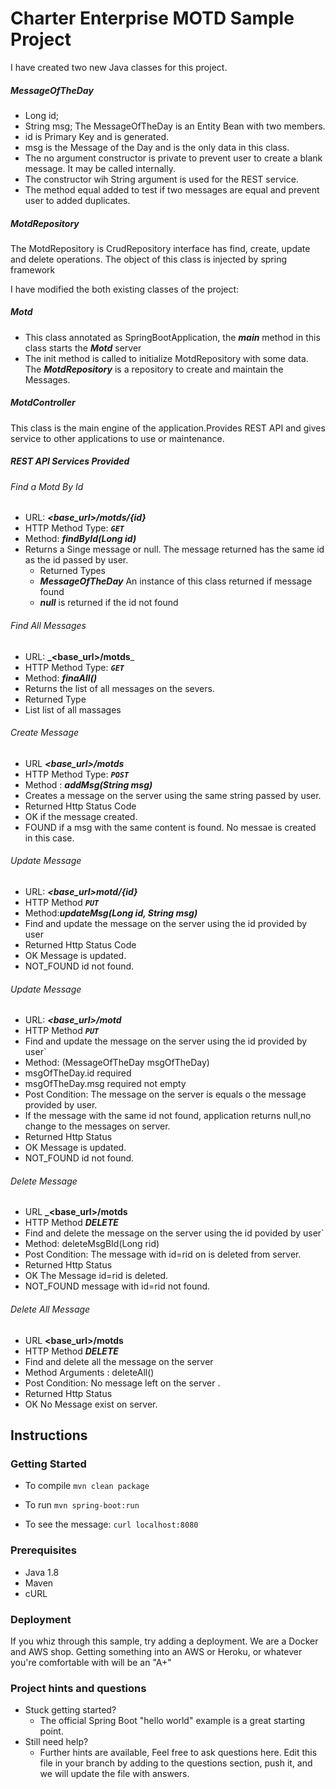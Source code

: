 # Charter Enterprise MOTD Sample Project
I have created two new Java classes for this project.
##### MessageOfTheDay
* Long id;
* String msg;
The MessageOfTheDay is an Entity Bean with two members.
* id is Primary Key and is generated.
* msg is the Message of the Day and is the only data in this class.
* The no argument constructor is private to prevent user to create a blank message. It may be called internally.
* The constructor wih String argument is used for the REST service. 
* The method equal added to test if two messages are equal and prevent user to added duplicates.  
##### MotdRepository
The MotdRepository is CrudRepository interface has find, create, update and delete operations. 
The object of this class is injected by spring framework

I have modified the both existing classes of the project:
##### Motd 
* This class annotated as SpringBootApplication, the **_main_** method in this class starts the **_Motd_** server
* The init method is called to initialize MotdRepository with some data.
The **_MotdRepository_** is a repository to create and maintain the Messages.   
##### MotdController
This class is the main engine of the application.Provides REST API and gives service to other applications to use or maintenance.   
##### REST API Services Provided  
###### Find a Motd By Id 
* URL: **_<base_url>/motds/{id}_**
* HTTP Method Type: **_`GET`_**
* Method:  **_findById(Long id)_**
* Returns a Singe message or null. The message returned has the same id as the id passed by user.
  * Returned Types
  * **_MessageOfTheDay_** An instance of this class returned if message found   
  * **_null_** is returned if the id not found
###### Find All Messages
 * URL: **_<base_url>/motds**_ 
 * HTTP Method Type: _**`GET`**_
 * Method:  **_finaAll()_**
 * Returns the list of all messages on the severs. 
 * Returned Type 
 * List<MessageOfTheDay> list of all massages 
###### Create Message
 * URL **_<base_url>/motds_** 
 * HTTP Method Type: **_`POST`_**
 * Method  :  **_addMsg(String msg)_**
 * Creates a message on the server using the same string passed by user.
 * Returned Http Status Code 
 * OK       if the message created.
 * FOUND    if a msg with the same content is found. No messae is created in this case.

###### Update Message
* URL: **_<base_url>motd/{id}_**
* HTTP Method **_`PUT`_**
* Method:**_updateMsg(Long id, String msg)_**
* Find and update the message on the server using the id provided by user
* Returned Http Status Code
* OK Message is updated.
* NOT_FOUND id not found.
###### Update Message
* URL: **_<base_url>/motd_** 
* HTTP Method **_`PUT`_**
* Find and update the message on the server using the id provided by user`
* Method:  (MessageOfTheDay msgOfTheDay)
* msgOfTheDay.id required 
* msgOfTheDay.msg required not empty
* Post Condition: The message on the server is equals o the message provided by user.
* If the message with the same id not found, application returns null,no change to the messages on server.
* Returned Http Status 
* OK        Message is updated.
* NOT_FOUND id not found.
###### Delete Message
* URL **_<base_url>/motds** 
* HTTP Method **_DELETE_**
* Find and delete the message on the server using the id povided by user`
* Method:  deleteMsgBId(Long rid)
* Post Condition: The message with id=rid on is deleted from server.
* Returned Http Status 
* OK        The Message id=rid is deleted.
* NOT_FOUND message with id=rid not found.
###### Delete All Message
* URL **<base_url>/motds** 
* HTTP Method **_DELETE_**
* Find and delete all the message on the server
* Method Arguments :  deleteAll()
* Post Condition: No message left on the server  .
* Returned Http Status 
* OK    No Message exist on server.
## Instructions


### Getting Started
* To compile
```mvn clean package```

* To run
```mvn spring-boot:run```

* To see the message:
```curl localhost:8080```

### Prerequisites
* Java 1.8
* Maven
* cURL
  
### Deployment
If you whiz through this sample, try adding a deployment.   We are a Docker and AWS shop.  Getting something into an AWS or Heroku, or whatever you're comfortable with will be an "A+"

### Project hints and questions
* Stuck getting started?
  * The official Spring Boot "hello world" example is a great starting point.
* Still need help?
  * Further hints are available, Feel free to ask questions here.  Edit this file in your branch by adding to the questions section, push it, and we will update the file with answers. 